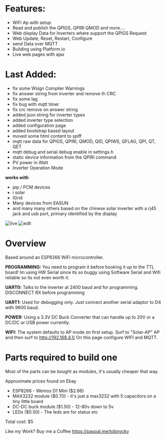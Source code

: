 # Features:
- WiFi Ap with setup
- Read and publish the QPIGS, QPIRI QMOD and more....
- Web display Data for Inverters where support the QPIGS Request
- Web Update, Reset, Restart, Configure
- send Data over MQTT
- Building using Platform.io
- Live web pages with ajax

# Last Added:
- fix some Wsign Compiler Warnings
- fix answer string from inverter and remove th CRC
- fix some lag
- fix bug with mqtt timer
- fix crc remove on answer string
- added json string for inverter types
- added inverter type selection
- added configuration page
- added bootstrap based layout
- moved some html content to spiff
- mqtt raw data for QPIGS, QPIRI, QMOD, QID, QPIWS, QFLAG, QPI, QT, QET
- mqtt debug and serial debug enable in settings.h
- static device information from the QPIRI command
- PV power in Watt
- Inverter Operation Mode

**works with**
- pip / PCM  devices
- i solar 
- IGrid
- Many devices from EASUN
- and many many others based on the chinese solar inverter with a rj45 jack and usb port, primary identified by the display





![live](https://user-images.githubusercontent.com/44615614/139434909-d735c268-9cd7-4382-b100-d9d965da1500.jpg)
![edit](https://user-images.githubusercontent.com/44615614/139434941-79c6c013-d745-4eb1-adcc-4e0fd89dd4c3.jpg)


# Overview
Based around an ESP8266 WiFi microcontroller.

**PROGRAMMING:** You need to program it before hooking it up to the TTL board! Im using HW Serial since its so buggy using Software Serial and Wifi reliable so its not even worth it.


**UART0:** Talks to the inverter at 2400 baud and for programming. DISCONNECT RX before programming

**UART1:** Used for debugging only. Just connect another serial adaptor to D4 with 9600 baud.


**POWER:** Using a 3.3V DC Buck Converter that can handle up to 20V or a DC/DC or USB power currently.

**WIFI:** The system defaults to AP mode on first setup. Surf to "Solar-AP" AP and then surf to http://192.168.4.1/ On this page configure WIFI and MQTT.


# Parts required to build one

Most of the parts can be bought as modules, it's usually cheaper that way.

Approximate prices found on Ebay
- ESP8266 - Wemos D1 Mini ($2.66)
- MAX3232 module ($0.70) - it's just a max3232 with 5 capacitors on a tiny little board
- DC-DC buck module ($1.50) - 12-80v down to 5v
- LEDs ($0.50) - The leds are for status etc

Total cost: $5


Like my Work? Buy me a Coffee https://paypal.me/tobirocky
